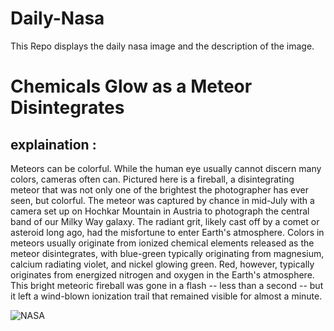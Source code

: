 # Daily-Nasa

This Repo displays the daily nasa image and the description of the image.

<!--NASA-->
# Chemicals Glow as a Meteor Disintegrates
## explaination :

Meteors can be colorful. While the human eye usually cannot discern many colors, cameras often can. Pictured here is a fireball, a disintegrating meteor that was not only one of the brightest the photographer has ever seen, but colorful. The meteor was captured by chance in mid-July with a camera set up on Hochkar Mountain in Austria to photograph the central band of our Milky Way galaxy. The radiant grit, likely cast off by a comet or asteroid long ago, had the misfortune to enter Earth's atmosphere.  Colors in meteors usually originate from ionized chemical elements released as the meteor disintegrates, with blue-green typically originating from magnesium, calcium radiating violet, and nickel glowing green. Red, however, typically originates from energized nitrogen and oxygen in the Earth's atmosphere.  This bright meteoric fireball was gone in a flash -- less than a second -- but it left a wind-blown ionization trail that remained visible for almost a minute.

![NASA](https://apod.nasa.gov/apod/image/2307/ChemicalFireball_Kleinburger_960.jpg)
<!--/NASA-->